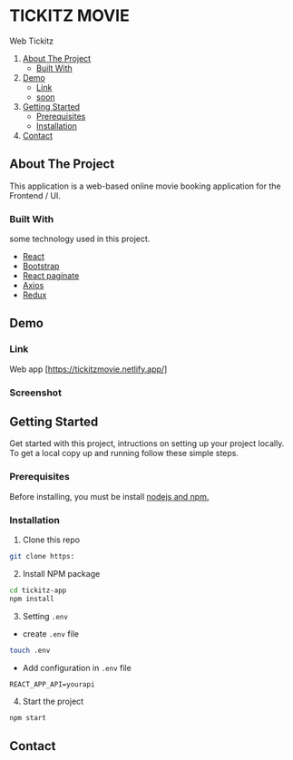 # TICKITZ MOVIE

Web Tickitz

<!-- NAVIGATION -->
<ol>
    <li>
      <a href="#about-the-project">About The Project</a>
      <ul>
        <li><a href="#built-with">Built With</a></li>
      </ul>
    </li>
    <li>
      <a href="#demo">Demo</a>
      <ul>
        <li><a href="#link">Link</a></li>
        <li><a href="#screenshot">soon</a></li>
      </ul>
    </li>
    <li>
      <a href="#getting-started">Getting Started</a>
      <ul>
        <li><a href="#prerequisites">Prerequisites</a></li>
        <li><a href="#installation">Installation</a></li>
      </ul>
    </li>
    <li><a href="#contact">Contact</a></li>
</ol>

<!-- ABOUT THE PROJECT -->

## About The Project

This application is a web-based online movie booking application for the Frontend / UI.

### Built With

some technology used in this project.

- [React](https://reactjs.org/)
- [Bootstrap](https://getbootstrap.com)
- [React paginate](https://www.npmjs.com/package/react-paginate)
- [Axios](https://www.npmjs.com/package/axios)
- [Redux](https://redux.js.org/)


<!-- DEMO -->

## Demo

### Link

Web app [https://tickitzmovie.netlify.app/]

### Screenshot



<!-- GETTING STARTED -->

## Getting Started

Get started with this project, intructions on setting up your project locally.
To get a local copy up and running follow these simple steps.

### Prerequisites

Before installing, you must be install [nodejs and npm.](https://nodejs.org)

### Installation

1. Clone this repo

```sh
git clone https:
```

2. Install NPM package

```sh
cd tickitz-app
npm install
```

3. Setting `.env`

- create `.env` file

```sh
touch .env
```

- Add configuration in `.env` file

```
REACT_APP_API=yourapi
```

4. Start the project

```sh
npm start
```

<!-- CONTACT -->

## Contact


